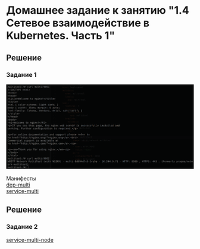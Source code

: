 # Домашнее задание к занятию "1.4 Сетевое взаимодействие в Kubernetes. Часть 1"

## Решение
### Задание 1
![](./img/curl.png)


Манифесты\
[dep-multi](dep-multi.yaml)\
[service-multi](svc-multi.yaml)


## Решение
### Задание 2

[service-multi-node](svc-multi-node.yaml)